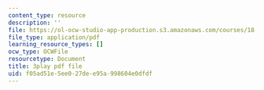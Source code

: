 ```yaml
---
content_type: resource
description: ''
file: https://ol-ocw-studio-app-production.s3.amazonaws.com/courses/18-065-matrix-methods-in-data-analysis-signal-processing-and-machine-learning-spring-2018/f05ad51e5ee027dee95a998604e0dfdf_hwDRfkPSXng.pdf
file_type: application/pdf
learning_resource_types: []
ocw_type: OCWFile
resourcetype: Document
title: 3play pdf file
uid: f05ad51e-5ee0-27de-e95a-998604e0dfdf
---
```

